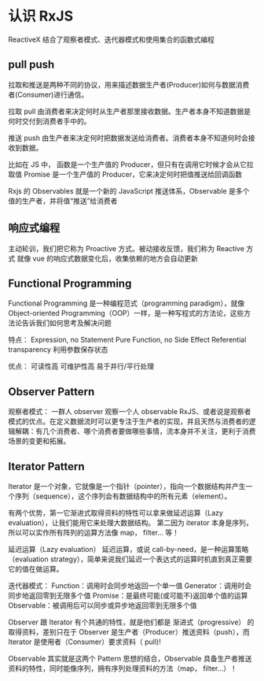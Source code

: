 # 认识 RxJS

ReactiveX 结合了观察者模式、迭代器模式和使用集合的函数式编程

## pull push

拉取和推送是两种不同的协议，用来描述数据生产者(Producer)如何与数据消费者(Consumer)进行通信。

拉取 pull 由消费者来决定何时从生产者那里接收数据。生产者本身不知道数据是何时交付到消费者手中的。

推送 push 由生产者来决定何时把数据发送给消费者。消费者本身不知道何时会接收到数据。

比如在 JS 中，
函数是一个生产值的 Producer，但只有在调用它时候才会从它拉取值
Promise 是一个生产值的 Producer，它来决定何时把值推送给回调函数

Rxjs 的 Observables 就是一个新的 JavaScript 推送体系，Observable 是多个值的生产者，并将值“推送”给消费者

## 响应式编程

主动轮训，我们把它称为 Proactive 方式。被动接收反馈，我们称为 Reactive 方式
就像 vue 的响应式数据变化后，收集依赖的地方会自动更新

## Functional Programming

Functional Programming 是一种编程范式（programming paradigm），就像 Object-oriented Programming（OOP）一样，是一种写程式的方法论，这些方法论告诉我们如何思考及解决问题

特点：
Expression, no Statement
Pure Function, no Side Effect
Referential transparency
利用参数保存状态

优点：
可读性高
可维护性高
易于并行/平行处理

## Observer Pattern

观察者模式：
一群人 observer 观察一个人 observable
RxJS、或者说是观察者模式的优点。在定义数据流时可以更专注于生产者的实现，并且天然与消费者的逻辑解耦：有几个消费者、哪个消费者要做哪些事情，流本身并不关注，更利于消费场景的变更和拓展。

## Iterator Pattern

Iterator 是一个对象，它就像是一个指针（pointer），指向一个数据结构并产生一个序列（sequence），这个序列会有数据结构中的所有元素（element）。

有两个优势，第一它渐进式取得资料的特性可以拿来做延迟运算（Lazy evaluation），让我们能用它来处理大数据结构。 第二因为 iterator 本身是序列，所以可以实作所有阵列的运算方法像 map， filter... 等！

延迟运算（Lazy evaluation）
延迟运算，或说 call-by-need，是一种运算策略（evaluation strategy），简单来说我们延迟一个表达式的运算时机直到真正需要它的值在做运算。

迭代器模式：
Function：调用时会同步地返回一个单一值
Generator：调用时会同步地返回零到无限多个值
Promise：是最终可能(或可能不)返回单个值的运算
Observable：被调用后可以同步或异步地返回零到无限多个值

Observer 跟 Iterator 有个共通的特性，就是他们都是 渐进式（progressive） 的取得资料，差别只在于 Observer 是生产者（Producer）推送资料（push），而 Iterator 是使用者（Consumer）要求资料（ pull)!

Observable 其实就是这两个 Pattern 思想的结合，Observable 具备生产者推送资料的特性，同时能像序列，拥有序列处理资料的方法（map， filter...）！
